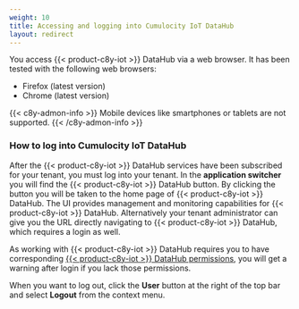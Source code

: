 ```yaml
---
weight: 10
title: Accessing and logging into Cumulocity IoT DataHub
layout: redirect
---
```


You access {{< product-c8y-iot >}} DataHub via a web browser. It has been tested with the following web browsers:

* Firefox (latest version)
* Chrome (latest version)

{{< c8y-admon-info >}}
Mobile devices like smartphones or tablets are not supported.
{{< /c8y-admon-info >}}

### How to log into Cumulocity IoT DataHub

After the {{< product-c8y-iot >}} DataHub services have been subscribed for your tenant, you must log into your tenant. In the **application switcher** you will find the {{< product-c8y-iot >}} DataHub button. By clicking the button you will be taken to the home page of {{< product-c8y-iot >}} DataHub. The UI provides management and monitoring capabilities for {{< product-c8y-iot >}} DataHub. Alternatively your tenant administrator can give you the URL directly navigating to {{< product-c8y-iot >}} DataHub, which requires a login as well.

As working with {{< product-c8y-iot >}} DataHub requires you to have corresponding [{{< product-c8y-iot >}} DataHub permissions](/datahub/setting-up-datahub/#defining-permissions), you will get a warning after login if you lack those permissions.

When you want to log out, click the **User** button at the right of the top bar and select **Logout** from the context menu.
